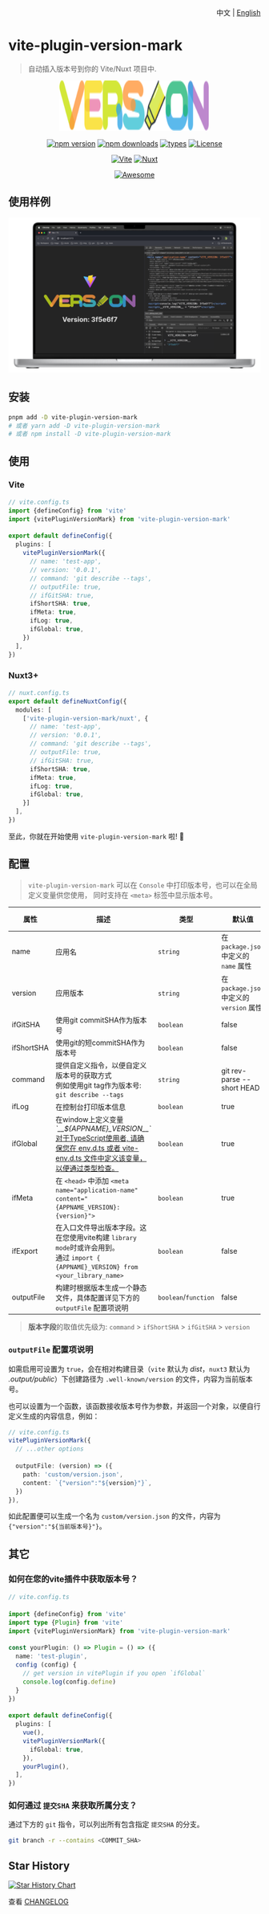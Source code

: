 <div style="text-align: right;">

中文 | [English](./README.md)

</div>


# vite-plugin-version-mark

> 自动插入版本号到你的 Vite/Nuxt 项目中.

<div align="center">
  <a href="https://github.com/ZhongxuYang/vite-plugin-version-mark/tree/main">
    <img src="https://raw.githubusercontent.com/ZhongxuYang/images/dev/common/version.svg" width="300px" height="100px" />
  </a>
</div>

<div align="center">

[![npm version][npm-version-src]][npm-version-href]
[![npm downloads][npm-downloads-src]][npm-downloads-href]
[![types][types-src]][types-href]
[![License][license-src]][license-href]

[![Vite][vite-src]][vite-href]
[![Nuxt][nuxt-src]][nuxt-href]

[![Awesome][awesome-src]][awesome-href]

</div>

## 使用样例

[![](https://raw.githubusercontent.com/ZhongxuYang/images/dev/common/version-shot.png)](https://zhongxuyang.github.io/vite-plugin-version-mark)

## 安装
```sh
pnpm add -D vite-plugin-version-mark
# 或者 yarn add -D vite-plugin-version-mark
# 或者 npm install -D vite-plugin-version-mark
```

## 使用
### Vite
```ts
// vite.config.ts
import {defineConfig} from 'vite'
import {vitePluginVersionMark} from 'vite-plugin-version-mark'

export default defineConfig({
  plugins: [
    vitePluginVersionMark({
      // name: 'test-app',
      // version: '0.0.1',
      // command: 'git describe --tags',
      // outputFile: true,
      // ifGitSHA: true,
      ifShortSHA: true,
      ifMeta: true,
      ifLog: true,
      ifGlobal: true,
    })
  ],
})
```

### Nuxt3+
```ts
// nuxt.config.ts
export default defineNuxtConfig({
  modules: [
    ['vite-plugin-version-mark/nuxt', {
      // name: 'test-app',
      // version: '0.0.1',
      // command: 'git describe --tags',
      // outputFile: true,
      // ifGitSHA: true, 
      ifShortSHA: true, 
      ifMeta: true, 
      ifLog: true, 
      ifGlobal: true,
    }]
  ],
})
```

至此，你就在开始使用 `vite-plugin-version-mark` 啦! 🎉

## 配置

> `vite-plugin-version-mark` 可以在 `Console` 中打印版本号，也可以在全局定义变量供您使用， 同时支持在 `<meta>` 标签中显示版本号。

| 属性 | 描述 | 类型 | 默认值 | 支持版本 |
| --- | --- | --- | --- | --- |
| name | 应用名 | `string` | 在 `package.json` 中定义的 `name` 属性 | `0.0.1+` |
| version | 应用版本 | `string` | 在 `package.json` 中定义的 `version` 属性 | `0.0.1+` |
| ifGitSHA | 使用git commitSHA作为版本号 | `boolean` | false | `0.0.1+` |
| ifShortSHA | 使用git的短commitSHA作为版本号 | `boolean` | false | `0.0.1+` |
| command | 提供自定义指令，以便自定义版本号的获取方式 <br/>例如使用git tag作为版本号: `git describe --tags` | `string` | git rev-parse --short HEAD | `0.0.8+` |
| ifLog | 在控制台打印版本信息 | `boolean` | true | `0.0.1+` |
| ifGlobal | 在window上定义变量 *\`\_\_${APPNAME}\_VERSION\_\_\`* <br/>[对于TypeScript使用者, 请确保您在 env.d.ts 或者 vite-env.d.ts 文件中定义该变量，以便通过类型检查。](https://vitejs.dev/config/shared-options.html#define) | `boolean` | true | `0.0.4+` |
| ifMeta | 在 `<head>` 中添加 `<meta name="application-name" content="{APPNAME_VERSION}: {version}">` | `boolean` | true | `0.0.1+` |
| ifExport | 在入口文件导出版本字段。这在您使用vite构建   `library mode`时或许会用到。<br />通过 `import { {APPNAME}_VERSION} from <your_library_name>` | `boolean` | false | `0.0.11+` |
| outputFile | 构建时根据版本生成一个静态文件，具体配置详见下方的 `outputFile` 配置项说明 | `boolean`/`function` | false | `0.1.1+` |

> **版本字段**的取值优先级为: `command` > `ifShortSHA`  > `ifGitSHA` > `version`

### `outputFile` 配置项说明

如需启用可设置为 `true`，会在相对构建目录（`vite` 默认为 *dist*，`nuxt3` 默认为 *.output/public*）下创建路径为 `.well-known/version` 的文件，内容为当前版本号。

也可以设置为一个函数，该函数接收版本号作为参数，并返回一个对象，以便自行定义生成的内容信息，例如：

```ts
// vite.config.ts
vitePluginVersionMark({
  // ...other options

  outputFile: (version) => ({
    path: 'custom/version.json',
    content: `{"version":"${version}"}`,
  })
}),
```

如此配置便可以生成一个名为 `custom/version.json` 的文件，内容为 `{"version":"${当前版本号}"}`。

## 其它

### 如何在您的vite插件中获取版本号？
```ts
// vite.config.ts

import {defineConfig} from 'vite'
import type {Plugin} from 'vite'
import {vitePluginVersionMark} from 'vite-plugin-version-mark'

const yourPlugin: () => Plugin = () => ({
  name: 'test-plugin',
  config (config) {
    // get version in vitePlugin if you open `ifGlobal`
    console.log(config.define)
  }
})

export default defineConfig({
  plugins: [
    vue(),
    vitePluginVersionMark({
      ifGlobal: true,
    }),
    yourPlugin(),
  ],
})

```

### 如何通过 `提交SHA` 来获取所属分支？

通过下方的 `git` 指令，可以列出所有包含指定 `提交SHA` 的分支。

```sh
git branch -r --contains <COMMIT_SHA>
```

## Star History

[![Star History Chart](https://api.star-history.com/svg?repos=ZhongxuYang/vite-plugin-version-mark&type=Date)](https://star-history.com/#ZhongxuYang/vite-plugin-version-mark&Date)


查看 [CHANGELOG](./CHANGELOG.md)

<!-- Badges -->
[npm-version-src]: https://img.shields.io/npm/v/vite-plugin-version-mark/latest.svg?style=flat&colorA=18181B
[npm-version-href]: https://www.npmjs.com/package/vite-plugin-version-mark?activeTab=versions

[npm-downloads-src]: https://img.shields.io/npm/dm/vite-plugin-version-mark.svg?style=flat&colorA=18181B
[npm-downloads-href]: https://npmcharts.com/compare/vite-plugin-version-mark?interval=7&minimal=true

[types-src]: https://img.shields.io/npm/types/vite-plugin-version-mark.svg?style=flat&colorA=18181B
[types-href]: https://npmjs.com/package/vite-plugin-version-mark

[license-src]: https://img.shields.io/npm/l/vite-plugin-version-mark.svg?style=flat&colorA=18181B
[license-href]: https://npmjs.com/package/vite-plugin-version-mark

[nuxt-src]: https://img.shields.io/badge/Nuxt-18181B?&logo=nuxt.js
[nuxt-href]: https://nuxt.com

[vite-src]: https://img.shields.io/badge/Vite-18181B?&logo=vite
[vite-href]: https://vitejs.dev

[awesome-src]: https://awesome.re/mentioned-badge.svg
[awesome-href]: https://github.com/vitejs/awesome-vite#transformers
